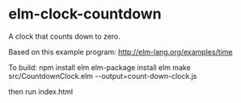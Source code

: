 # elm-clock-countdown
A clock that counts down to zero.

Based on this example program: http://elm-lang.org/examples/time

To build:
npm install elm
elm-package install
elm make src/CountdownClock.elm --output=count-down-clock.js

then run index.html
